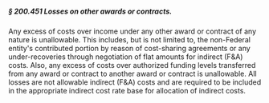 ##### § 200.451 Losses on other awards or contracts. #####

Any excess of costs over income under any other award or contract of any nature is unallowable. This includes, but is not limited to, the non-Federal entity's contributed portion by reason of cost-sharing agreements or any under-recoveries through negotiation of flat amounts for indirect (F&A) costs. Also, any excess of costs over authorized funding levels transferred from any award or contract to another award or contract is unallowable. All losses are not allowable indirect (F&A) costs and are required to be included in the appropriate indirect cost rate base for allocation of indirect costs.
